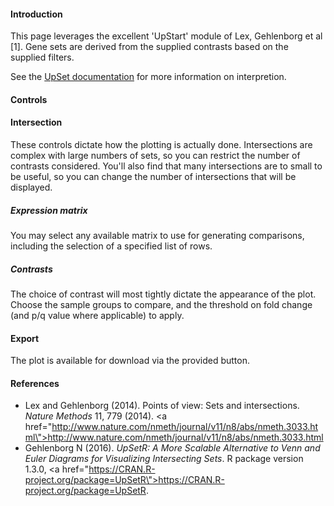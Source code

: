 
#### Introduction

This page leverages the excellent 'UpStart' module of Lex, Gehlenborg et al [1]. Gene sets are derived from the supplied contrasts based on the supplied filters.

See the [UpSet documentation](http://www.caleydo.org/tools/upset/) for more information on interpretion.

#### Controls

#### Intersection

These controls dictate how the plotting is actually done. Intersections are complex with large numbers of sets, so you can restrict the number of contrasts considered. You'll also find that many intersections are to small to be useful, so you can change the number of intersections that will be displayed.

##### Expression matrix

You may select any available matrix to use for generating comparisons, including the selection of a specified list of rows. 

##### Contrasts

The choice of contrast will most tightly dictate the appearance of the plot. Choose the sample groups to compare, and the threshold on fold change (and p/q value where applicable) to apply.

#### Export

The plot is available for download via the provided button.

#### References

* Lex and Gehlenborg (2014). Points of view: Sets and intersections. <em>Nature Methods</em> 11, 779 (2014). <a href=\"http://www.nature.com/nmeth/journal/v11/n8/abs/nmeth.3033.html\">http://www.nature.com/nmeth/journal/v11/n8/abs/nmeth.3033.html</a>
* Gehlenborg N (2016). <em>UpSetR: A More Scalable Alternative to Venn and Euler Diagrams for Visualizing Intersecting Sets</em>. R package version 1.3.0, <a href=\"https://CRAN.R-project.org/package=UpSetR\">https://CRAN.R-project.org/package=UpSetR</a>.
